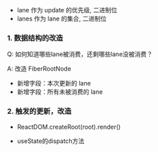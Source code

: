 - lane 作为 update 的优先级, 二进制位
- lanes 作为 lane 的集合, 二进制位

### 1. 数据结构的改造

Q: 如何知道哪些lane被消费，还剩哪些lane没被消费？

A: 改造 FiberRootNode

- 新增字段：本次更新的 lane
- 新增字段：所有未被消费的 lane

### 2. 触发的更新，改造

- ReactDOM.createRoot(root).render(<App/>)

- useState的dispatch方法
